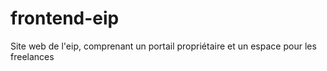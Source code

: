 # frontend-eip
Site web de l'eip, comprenant un portail propriétaire et un espace pour les freelances
